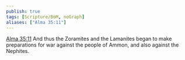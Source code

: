 ```yaml
---
publish: true
tags: [Scripture/BoM, noGraph]
aliases: ["Alma 35:11"]
---
```

[Alma 35:11](https://churchofjesuschrist.org/study/scriptures/bofm/alma/35?lang=eng&id=p11#p11) And thus the Zoramites and the Lamanites began to make preparations for war against the people of Ammon, and also against the Nephites.
